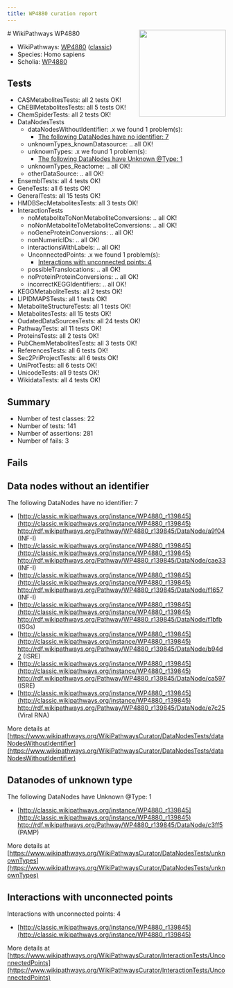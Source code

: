 ```yaml
---
title: WP4880 curation report
---
```


<img style="float: right; width: 200px" src="https://upload.wikimedia.org/wikipedia/commons/thumb/8/83/Wplogo_with_text_500.png/640px-Wplogo_with_text_500.png" />
# WikiPathways WP4880

* WikiPathways: [WP4880](https://wikipathways.org/pathways/WP4880) ([classic](https://classic.wikipathways.org/instance/WP4880))
* Species: Homo sapiens
* Scholia: [WP4880](https://scholia.toolforge.org/wikipathways/WP4880)
## Tests
* CASMetabolitesTests: all 2 tests OK!
* ChEBIMetabolitesTests: all 5 tests OK!
* ChemSpiderTests: all 2 tests OK!
* DataNodesTests
    * dataNodesWithoutIdentifier: .x we found 1 problem(s):
        * [The following DataNodes have no identifier: 7](#d2d32fa6)
    * unknownTypes_knownDatasource: .. all OK!
    * unknownTypes: .x we found 1 problem(s):
        * [The following DataNodes have Unknown @Type: 1](#839973df)
    * unknownTypes_Reactome: .. all OK!
    * otherDataSource: .. all OK!
* EnsemblTests: all 4 tests OK!
* GeneTests: all 6 tests OK!
* GeneralTests: all 15 tests OK!
* HMDBSecMetabolitesTests: all 3 tests OK!
* InteractionTests
    * noMetaboliteToNonMetaboliteConversions: .. all OK!
    * noNonMetaboliteToMetaboliteConversions: .. all OK!
    * noGeneProteinConversions: .. all OK!
    * nonNumericIDs: .. all OK!
    * interactionsWithLabels: .. all OK!
    * UnconnectedPoints: .x we found 1 problem(s):
        * [Interactions with unconnected points: 4](#35a61adc)
    * possibleTranslocations: .. all OK!
    * noProteinProteinConversions: .. all OK!
    * incorrectKEGGIdentifiers: .. all OK!
* KEGGMetaboliteTests: all 2 tests OK!
* LIPIDMAPSTests: all 1 tests OK!
* MetaboliteStructureTests: all 1 tests OK!
* MetabolitesTests: all 15 tests OK!
* OudatedDataSourcesTests: all 24 tests OK!
* PathwayTests: all 11 tests OK!
* ProteinsTests: all 2 tests OK!
* PubChemMetabolitesTests: all 3 tests OK!
* ReferencesTests: all 6 tests OK!
* Sec2PriProjectTests: all 6 tests OK!
* UniProtTests: all 6 tests OK!
* UnicodeTests: all 9 tests OK!
* WikidataTests: all 4 tests OK!


## Summary

* Number of test classes: 22
* Number of tests: 141
* Number of assertions: 281
* Number of fails: 3

## Fails

<a name="d2d32fa6" />

## Data nodes without an identifier

The following DataNodes have no identifier: 7

* [http://classic.wikipathways.org/instance/WP4880_r139845](http://classic.wikipathways.org/instance/WP4880_r139845) http://rdf.wikipathways.org/Pathway/WP4880_r139845/DataNode/a9f04 (INF-I)
* [http://classic.wikipathways.org/instance/WP4880_r139845](http://classic.wikipathways.org/instance/WP4880_r139845) http://rdf.wikipathways.org/Pathway/WP4880_r139845/DataNode/cae33 (INF-I)
* [http://classic.wikipathways.org/instance/WP4880_r139845](http://classic.wikipathways.org/instance/WP4880_r139845) http://rdf.wikipathways.org/Pathway/WP4880_r139845/DataNode/f1657 (INF-I)
* [http://classic.wikipathways.org/instance/WP4880_r139845](http://classic.wikipathways.org/instance/WP4880_r139845) http://rdf.wikipathways.org/Pathway/WP4880_r139845/DataNode/f1bfb (ISGs)
* [http://classic.wikipathways.org/instance/WP4880_r139845](http://classic.wikipathways.org/instance/WP4880_r139845) http://rdf.wikipathways.org/Pathway/WP4880_r139845/DataNode/b94d2 (ISRE)
* [http://classic.wikipathways.org/instance/WP4880_r139845](http://classic.wikipathways.org/instance/WP4880_r139845) http://rdf.wikipathways.org/Pathway/WP4880_r139845/DataNode/ca597 (ISRE)
* [http://classic.wikipathways.org/instance/WP4880_r139845](http://classic.wikipathways.org/instance/WP4880_r139845) http://rdf.wikipathways.org/Pathway/WP4880_r139845/DataNode/e7c25 (Viral
RNA)


More details at [https://www.wikipathways.org/WikiPathwaysCurator/DataNodesTests/dataNodesWithoutIdentifier](https://www.wikipathways.org/WikiPathwaysCurator/DataNodesTests/dataNodesWithoutIdentifier)

<a name="839973df" />

## Datanodes of unknown type

The following DataNodes have Unknown @Type: 1

* [http://classic.wikipathways.org/instance/WP4880_r139845](http://classic.wikipathways.org/instance/WP4880_r139845) http://rdf.wikipathways.org/Pathway/WP4880_r139845/DataNode/c3ff5 (PAMP)


More details at [https://www.wikipathways.org/WikiPathwaysCurator/DataNodesTests/unknownTypes](https://www.wikipathways.org/WikiPathwaysCurator/DataNodesTests/unknownTypes)

<a name="35a61adc" />

## Interactions with unconnected points

Interactions with unconnected points: 4

* [http://classic.wikipathways.org/instance/WP4880_r139845](http://classic.wikipathways.org/instance/WP4880_r139845)


More details at [https://www.wikipathways.org/WikiPathwaysCurator/InteractionTests/UnconnectedPoints](https://www.wikipathways.org/WikiPathwaysCurator/InteractionTests/UnconnectedPoints)

